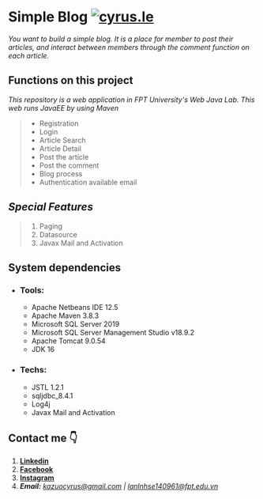 
# Simple Blog [![_cyrus.le_](https://github.com/cyrus-le/SimpleBlog/actions/workflows/SimpleBlogMaven.yml/badge.svg)](https://github.com/cyrus-le/SimpleBlog/actions/workflows/SimpleBlogMaven.yml)

*You want to build a simple blog. It is a place for member to post their articles, and interact between members through the comment function on each article.*
## Functions on this project 
*This repository is a web application in FPT University's Web Java Lab. This web runs JavaEE by using Maven*

> - Registration
> - Login
> - Article Search
> - Article Detail
> - Post the article
> - Post the comment
> - Blog process
> - Authentication available email

## ***Special Features***
> 1. Paging
> 2. Datasource
> 3. Javax Mail and Activation

## System dependencies 
  - ### Tools:
    - Apache Netbeans IDE 12.5
    - Apache Maven 3.8.3
    - Microsoft SQL Server 2019
    - Microsoft SQL Server Management Studio v18.9.2
    - Apache Tomcat 9.0.54
    - JDK 16
  - ### Techs:
    - JSTL 1.2.1
    - sqljdbc_8.4.1
    - Log4j
    - Javax Mail and Activation
    
## Contact me 👇
1. **[Linkedin](https://www.linkedin.com/in/cyrus-le-81a065180/)**
2. **[Facebook](https://www.facebook.com/cyrus.le.79/)**
3. **[Instagram](https://www.instagram.com/_cyrus.le_/)**
4. ***Email:*** *kazuocyrus@gmail.com | lanlnhse140961@fpt.edu.vn*
